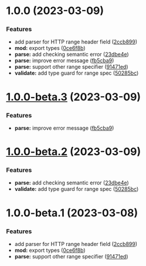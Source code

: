 # 1.0.0 (2023-03-09)


### Features

* add parser for HTTP range header field ([2ccb899](https://github.com/httpland/range-parser/commit/2ccb8995eff6ddd99cbaf608ce58ea29a67a425c))
* **mod:** export types ([0ce6f8b](https://github.com/httpland/range-parser/commit/0ce6f8bf46a0906b7766b990e2a8434a4c645db7))
* **parse:** add checking semantic error ([23dbe4e](https://github.com/httpland/range-parser/commit/23dbe4e9840d7ba67be926a5ee8d285489ebfc6e))
* **parse:** improve error message ([fb5cba9](https://github.com/httpland/range-parser/commit/fb5cba95a2c4b3fa69763a901be870034e2cc2ae))
* **parse:** support other range specifier ([91471ed](https://github.com/httpland/range-parser/commit/91471ed89c58576c6d62131b7fcf1ac4cddb548e))
* **validate:** add type guard for range spec ([50285bc](https://github.com/httpland/range-parser/commit/50285bc04d881d0455ae06f092bd10f03156d182))

# [1.0.0-beta.3](https://github.com/httpland/range-parser/compare/1.0.0-beta.2...1.0.0-beta.3) (2023-03-09)


### Features

* **parse:** improve error message ([fb5cba9](https://github.com/httpland/range-parser/commit/fb5cba95a2c4b3fa69763a901be870034e2cc2ae))

# [1.0.0-beta.2](https://github.com/httpland/range-parser/compare/1.0.0-beta.1...1.0.0-beta.2) (2023-03-09)


### Features

* **parse:** add checking semantic error ([23dbe4e](https://github.com/httpland/range-parser/commit/23dbe4e9840d7ba67be926a5ee8d285489ebfc6e))
* **validate:** add type guard for range spec ([50285bc](https://github.com/httpland/range-parser/commit/50285bc04d881d0455ae06f092bd10f03156d182))

# 1.0.0-beta.1 (2023-03-08)


### Features

* add parser for HTTP range header field ([2ccb899](https://github.com/httpland/range-parser/commit/2ccb8995eff6ddd99cbaf608ce58ea29a67a425c))
* **mod:** export types ([0ce6f8b](https://github.com/httpland/range-parser/commit/0ce6f8bf46a0906b7766b990e2a8434a4c645db7))
* **parse:** support other range specifier ([91471ed](https://github.com/httpland/range-parser/commit/91471ed89c58576c6d62131b7fcf1ac4cddb548e))
